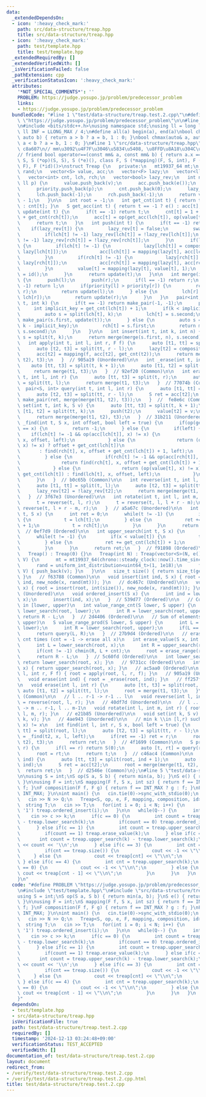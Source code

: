```yaml
---
data:
  _extendedDependsOn:
  - icon: ':heavy_check_mark:'
    path: src/data-structure/treap.hpp
    title: src/data-structure/treap.hpp
  - icon: ':heavy_check_mark:'
    path: test/template.hpp
    title: test/template.hpp
  _extendedRequiredBy: []
  _extendedVerifiedWith: []
  _isVerificationFailed: false
  _pathExtension: cpp
  _verificationStatusIcon: ':heavy_check_mark:'
  attributes:
    '*NOT_SPECIAL_COMMENTS*': ''
    PROBLEM: https://judge.yosupo.jp/problem/predecessor_problem
    links:
    - https://judge.yosupo.jp/problem/predecessor_problem
  bundledCode: "#line 1 \"test/data-structure/treap.test.2.cpp\"\n#define PROBLEM\
    \ \"https://judge.yosupo.jp/problem/predecessor_problem\"\n\n#line 1 \"test/template.hpp\"\
    \n#include <bits/stdc++.h>\nusing namespace std;\nusing ll = long long;\nconst\
    \ ll INF = LLONG_MAX / 4;\n#define all(a) begin(a), end(a)\nbool chmin(auto& a,\
    \ auto b) { return a > b ? a = b, 1 : 0; }\nbool chmax(auto& a, auto b) { return\
    \ a < b ? a = b, 1 : 0; }\n#line 1 \"src/data-structure/treap.hpp\"\n// base:\
    \ c8a607\n// mm\u3092\u4F7F\u3046\u5834\u5408, \u8FFD\u8A18\u304C\u5FC5\u8981\n\
    // friend bool operator==(const mm& a, const mm& b) { return a.x == b.x; }\ntemplate<class\
    \ S, S (*op)(S, S), S (*e)(), class F, S (*mapping)(F, S, int), F (*composition)(F,\
    \ F), F (*id)()>\nstruct Treap {\n   private:\n   mt19937_64 mt;\n   uniform_int_distribution<uint64_t>\
    \ rand;\n   vector<S> value, acc;\n   vector<F> lazy;\n   vector<ll> priority;\n\
    \   vector<int> cnt, lch, rch;\n   vector<bool> lazy_rev;\n   int new_node(S v,\
    \ ll p) {\n      value.push_back(v);\n      acc.push_back(e());\n      lazy.push_back(id());\n\
    \      priority.push_back(p);\n      cnt.push_back(0);\n      lazy_rev.push_back(false);\n\
    \      lch.push_back(-1);\n      rch.push_back(-1);\n      return value.size()\
    \ - 1;\n   }\n\n   int root = -1;\n   int get_cnt(int t) { return t == -1 ? 0\
    \ : cnt[t]; }\n   S get_acc(int t) { return t == -1 ? e() : acc[t]; }\n   int\
    \ update(int t) {\n      if(t == -1) return t;\n      cnt[t] = 1 + get_cnt(lch[t])\
    \ + get_cnt(rch[t]);\n      acc[t] = op(get_acc(lch[t]), op(value[t], get_acc(rch[t])));\n\
    \      return t;\n   }\n   int push(int t) {\n      if(t == -1) return t;\n  \
    \    if(lazy_rev[t]) {\n         lazy_rev[t] = false;\n         swap(lch[t], rch[t]);\n\
    \         if(lch[t] != -1) lazy_rev[lch[t]] = !lazy_rev[lch[t]];\n         if(rch[t]\
    \ != -1) lazy_rev[rch[t]] = !lazy_rev[rch[t]];\n      }\n      if(lazy[t] != id())\
    \ {\n         if(lch[t] != -1) {\n            lazy[lch[t]] = composition(lazy[t],\
    \ lazy[lch[t]]);\n            acc[lch[t]] = mapping(lazy[t], acc[lch[t]], get_cnt(lch[t]));\n\
    \         }\n         if(rch[t] != -1) {\n            lazy[rch[t]] = composition(lazy[t],\
    \ lazy[rch[t]]);\n            acc[rch[t]] = mapping(lazy[t], acc[rch[t]], get_cnt(rch[t]));\n\
    \         }\n         value[t] = mapping(lazy[t], value[t], 1);\n         lazy[t]\
    \ = id();\n      }\n      return update(t);\n   }\n\n   int merge(int l, int r)\
    \ {\n      push(l);\n      push(r);\n      if(l == -1) return r;\n      if(r ==\
    \ -1) return l;\n      if(priority[l] > priority[r]) {\n         rch[l] = merge(rch[l],\
    \ r);\n         return update(l);\n      } else {\n         lch[r] = merge(l,\
    \ lch[r]);\n         return update(r);\n      }\n   }\n   pair<int, int> split(int\
    \ t, int k) {\n      if(t == -1) return make_pair(-1, -1);\n      push(t);\n \
    \     int implicit_key = get_cnt(lch[t]) + 1;\n      if(k < implicit_key) {\n\
    \         auto s = split(lch[t], k);\n         lch[t] = s.second;\n         return\
    \ make_pair(s.first, update(t));\n      } else {\n         auto s = split(rch[t],\
    \ k - implicit_key);\n         rch[t] = s.first;\n         return make_pair(update(t),\
    \ s.second);\n      }\n   }\n\n   int insert(int t, int k, int n) {\n      auto\
    \ s = split(t, k);\n      return merge(merge(s.first, n), s.second);\n   }\n\n\
    \   int apply(int t, int l, int r, F f) {\n      auto [t1, tt] = split(t, l);\n\
    \      auto [t2, t3] = split(tt, r - l);\n      lazy[t2] = composition(f, lazy[t2]);\n\
    \      acc[t2] = mapping(f, acc[t2], get_cnt(t2));\n      return merge(merge(t1,\
    \ t2), t3);\n   }  // 905a19 (Unordered)\n\n   int _erase(int t, int k) {\n  \
    \    auto [tt, t3] = split(t, k + 1);\n      auto [t1, t2] = split(tt, k);\n \
    \     return merge(t1, t3);\n   }  // 92ef20 (Common)\n\n   int erase_range(int\
    \ t, int l, int r) {\n      auto [tt, t3] = split(t, r);\n      auto [t1, t2]\
    \ = split(tt, l);\n      return merge(t1, t3);\n   }  // 77074b (Common)\n\n \
    \  pair<S, int> query(int t, int l, int r) {\n      auto [t1, tt] = split(t, l);\n\
    \      auto [t2, t3] = split(tt, r - l);\n      S ret = acc[t2];\n      return\
    \ make_pair(ret, merge(merge(t1, t2), t3));\n   }  //  fe8e6c (Common)\n\n   int\
    \ set(int t, int k, S v) {\n      auto [tt, t3] = split(t, k + 1);\n      auto\
    \ [t1, t2] = split(tt, k);\n      push(t2);\n      value[t2] = v;\n      update(t2);\n\
    \      return merge(merge(t1, t2), t3);\n   }  // 31b211 (Unordered)\n\n   int\
    \ _find(int t, S x, int offset, bool left = true) {\n      if(op(get_acc(t), x)\
    \ == x) {\n         return -1;\n      } else {\n         if(left) {\n        \
    \    if(lch[t] != -1 && op(acc[lch[t]], x) != x) {\n               return find(lch[t],\
    \ x, offset, left);\n            } else {\n               return (op(value[t],\
    \ x) != x) ? offset + get_cnt(lch[t])\n                                      \
    \       : find(rch[t], x, offset + get_cnt(lch[t]) + 1, left);\n            }\n\
    \         } else {\n            if(rch[t] != -1 && op(acc[rch[t]], x) != x) {\n\
    \               return find(rch[t], x, offset + get_cnt(lch[t]) + 1, left);\n\
    \            } else {\n               return (op(value[t], x) != x) ? offset +\
    \ get_cnt(lch[t]) : find(lch[t], x, offset, left);\n            }\n         }\n\
    \      }\n   }  // b0c65b (Common)\n\n   int reverse(int t, int l, int r) {\n\
    \      auto [t1, tt] = split(t, l);\n      auto [t2, t3] = split(tt, r - l);\n\
    \      lazy_rev[t2] = !lazy_rev[t2];\n      return merge(merge(t1, t2), t3);\n\
    \   }  // 3f67e3 (Unordered)\n\n   int rotate(int t, int l, int m, int r) {\n\
    \      t = reverse(t, l, r);\n      t = reverse(t, l, l + r - m);\n      return\
    \ reverse(t, l + r - m, r);\n   }  // a5a67c (Unordered)\n\n   int lower_search(int\
    \ t, S x) {\n      int ret = 0;\n      while(t != -1) {\n         if(x <= value[t])\
    \ {\n            t = lch[t];\n         } else {\n            ret += get_cnt(lch[t])\
    \ + 1;\n            t = rch[t];\n         }\n      }\n      return ret;\n   }\
    \  // 0ef7d9 (Ordered)\n\n   int upper_search(int t, S x) {\n      int ret = 0;\n\
    \      while(t != -1) {\n         if(x < value[t]) {\n            t = lch[t];\n\
    \         } else {\n            ret += get_cnt(lch[t]) + 1;\n            t = rch[t];\n\
    \         }\n      }\n      return ret;\n   }  // f91898 (Ordered)\n\n   public:\n\
    \   Treap() : Treap(0) {}\n   Treap(int N) : Treap(vector<S>(N, e())) {}\n   Treap(vector<S>\
    \ V) {\n      mt = mt19937_64(chrono::steady_clock::now().time_since_epoch().count());\n\
    \      rand = uniform_int_distribution<uint64_t>(1, 1e18);\n      for(auto v :\
    \ V) { push_back(v); }\n   }\n\n   size_t size() { return size_t(get_cnt(root));\
    \ }\n   // f63788 (Common)\n\n   void insert(int ind, S x) { root = insert(root,\
    \ ind, new_node(x, rand(mt))); }\n   // dc467c (UnOrdered)\n\n   void push_back(S\
    \ x) { root = insert(root, int(size()), new_node(x, rand(mt))); }\n   // 7fa616\
    \ (Unordered)\n\n   void ordered_insert(S x) {\n      int ind = lower_search(root,\
    \ x);\n      insert(ind, x);\n   }  // 539d77 (Ordered)\n\n   // Count elements\
    \ in [lower, upper)\n   int value_range_cnt(S lower, S upper) {\n      int L =\
    \ lower_search(root, lower);\n      int R = lower_search(root, upper);\n     \
    \ return R - L;\n   }  // 2d4406 (Ordered)\n\n   // Sum of elements in [lower,\
    \ upper)\n   S value_range_prod(S lower, S upper) {\n      int L = lower_search(root,\
    \ lower);\n      int R = lower_search(root, upper);\n      if(L == R) return e();\n\
    \      return query(L, R);\n   }  // 27b9d4 (Ordered)\n\n   // erase element x\
    \ cnt times (cnt = -1 -> erase all x)\n   int erase_value(S x, int cnt = -1) {\n\
    \      int L = lower_search(root, x);\n      int R = upper_search(root, x);\n\
    \      if(cnt != -1) chmin(R, L + cnt);\n      root = erase_range(root, L, R);\n\
    \      return R - L;\n   }  // 5c60fd (Ordered)\n\n   int lower_search(S x) {\
    \ return lower_search(root, x); }\n   // 9731cc (Ordered)\n\n   int upper_search(S\
    \ x) { return upper_search(root, x); }\n   // ac5aa0 (Ordered)\n\n   void apply(int\
    \ l, int r, F f) { root = apply(root, l, r, f); }\n   // 905a19 (Unordered)\n\n\
    \   void erase(int ind) { root = _erase(root, ind); }\n   // ff257f (Common)\n\
    \n   void erase(int l, int r) {\n      auto [tt, t3] = split(root, r);\n     \
    \ auto [t1, t2] = split(tt, l);\n      root = merge(t1, t3);\n   }\n   // f9ff4a\
    \ (Common)\n\n   // l .. r-1 -> r-1 .. l\n   void reverse(int l, int r) { root\
    \ = reverse(root, l, r); }\n   // 40df7d (Unordered)\n\n   // l .. m-1, m .. r-1\
    \ -> m .. r-1, l .. m-1\n   void rotate(int l, int m, int r) { root = rotate(root,\
    \ l, m, r); }\n   // e21b85 (Unordered)\n\n   void set(int k, S v) { root = set(root,\
    \ k, v); }\n   // 4ae943 (Unordered)\n\n   // min k \\in [l,r) such that op(tr[k],\
    \ x) != x\n   int find(int l, int r, S x, bool left = true) {\n      auto [t1,\
    \ tt] = split(root, l);\n      auto [t2, t3] = split(tt, r - l);\n      int ret\
    \ = _find(t2, x, l, left);\n      if(ret == -1) ret = r;\n      root = merge(merge(t1,\
    \ t2), t3);\n      return ret;\n   }  // 4f1699 (Common)\n\n   S prod(int l, int\
    \ r) {\n      if(l == r) return S(0);\n      auto [t, rt] = query(root, l, r);\n\
    \      root = rt;\n      return t;\n   }  // c46ac4 (Common)\n\n   S operator[](int\
    \ ind) {\n      auto [tt, t3] = split(root, ind + 1);\n      auto [t1, t2] = split(tt,\
    \ ind);\n      S ret = acc[t2];\n      root = merge(merge(t1, t2), t3);\n    \
    \  return ret;\n   }  // d2546e (Common)\n};\n#line 5 \"test/data-structure/treap.test.2.cpp\"\
    \n\nusing S = int;\nS op(S a, S b) { return min(a, b); }\nS e() { return INT_MAX;\
    \ }\n\nusing F = int;\nS mapping(F f, S x, int sz) { return f == INT_MAX ? x :\
    \ f; }\nF composition(F f, F g) { return f == INT_MAX ? g : f; }\nF id() { return\
    \ INT_MAX; }\n\nint main() {\n   cin.tie(0)->sync_with_stdio(0);\n   int N, Q;\n\
    \   cin >> N >> Q;\n   Treap<S, op, e, F, mapping, composition, id> treap;\n \
    \  string T;\n   cin >> T;\n   for(int i = 0; i < N; i++) {\n      if(T[i] ==\
    \ '1') treap.ordered_insert(i);\n   }\n\n   while(Q--) {\n      int c, k;\n  \
    \    cin >> c >> k;\n      if(c == 0) {\n         int count = treap.upper_search(k)\
    \ - treap.lower_search(k);\n         if(count == 0) treap.ordered_insert(k);\n\
    \      } else if(c == 1) {\n         int count = treap.upper_search(k) - treap.lower_search(k);\n\
    \         if(count == 1) treap.erase_value(k);\n      } else if(c == 2) {\n  \
    \       int count = treap.upper_search(k) - treap.lower_search(k);\n         cout\
    \ << count << '\\n';\n      } else if(c == 3) {\n         int cnt = treap.lower_search(k);\n\
    \         if(cnt == treap.size()) {\n            cout << -1 << \"\\n\";\n    \
    \     } else {\n            cout << treap[cnt] << \"\\n\";\n         }\n     \
    \ } else if(c == 4) {\n         int cnt = treap.upper_search(k);\n         if(cnt\
    \ == 0) {\n            cout << -1 << \"\\n\";\n         } else {\n           \
    \ cout << treap[cnt - 1] << \"\\n\";\n         }\n      }\n   }\n   return 0;\n\
    }\n"
  code: "#define PROBLEM \"https://judge.yosupo.jp/problem/predecessor_problem\"\n\
    \n#include \"test/template.hpp\"\n#include \"src/data-structure/treap.hpp\"\n\n\
    using S = int;\nS op(S a, S b) { return min(a, b); }\nS e() { return INT_MAX;\
    \ }\n\nusing F = int;\nS mapping(F f, S x, int sz) { return f == INT_MAX ? x :\
    \ f; }\nF composition(F f, F g) { return f == INT_MAX ? g : f; }\nF id() { return\
    \ INT_MAX; }\n\nint main() {\n   cin.tie(0)->sync_with_stdio(0);\n   int N, Q;\n\
    \   cin >> N >> Q;\n   Treap<S, op, e, F, mapping, composition, id> treap;\n \
    \  string T;\n   cin >> T;\n   for(int i = 0; i < N; i++) {\n      if(T[i] ==\
    \ '1') treap.ordered_insert(i);\n   }\n\n   while(Q--) {\n      int c, k;\n  \
    \    cin >> c >> k;\n      if(c == 0) {\n         int count = treap.upper_search(k)\
    \ - treap.lower_search(k);\n         if(count == 0) treap.ordered_insert(k);\n\
    \      } else if(c == 1) {\n         int count = treap.upper_search(k) - treap.lower_search(k);\n\
    \         if(count == 1) treap.erase_value(k);\n      } else if(c == 2) {\n  \
    \       int count = treap.upper_search(k) - treap.lower_search(k);\n         cout\
    \ << count << '\\n';\n      } else if(c == 3) {\n         int cnt = treap.lower_search(k);\n\
    \         if(cnt == treap.size()) {\n            cout << -1 << \"\\n\";\n    \
    \     } else {\n            cout << treap[cnt] << \"\\n\";\n         }\n     \
    \ } else if(c == 4) {\n         int cnt = treap.upper_search(k);\n         if(cnt\
    \ == 0) {\n            cout << -1 << \"\\n\";\n         } else {\n           \
    \ cout << treap[cnt - 1] << \"\\n\";\n         }\n      }\n   }\n   return 0;\n\
    }"
  dependsOn:
  - test/template.hpp
  - src/data-structure/treap.hpp
  isVerificationFile: true
  path: test/data-structure/treap.test.2.cpp
  requiredBy: []
  timestamp: '2024-12-13 03:24:48+09:00'
  verificationStatus: TEST_ACCEPTED
  verifiedWith: []
documentation_of: test/data-structure/treap.test.2.cpp
layout: document
redirect_from:
- /verify/test/data-structure/treap.test.2.cpp
- /verify/test/data-structure/treap.test.2.cpp.html
title: test/data-structure/treap.test.2.cpp
---
```

